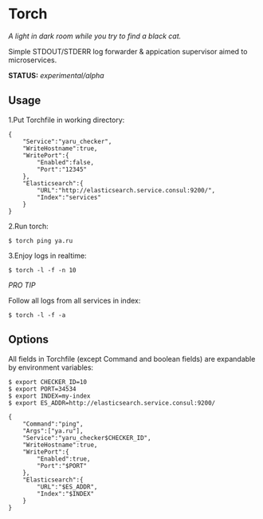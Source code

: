 # Torch

_A light in dark room while you try to find a black cat._

Simple STDOUT/STDERR log forwarder & appication supervisor aimed to microservices.

**STATUS:** *experimental/alpha*


## Usage

1.Put Torchfile in working directory:

```
{
	"Service":"yaru_checker",
	"WriteHostname":true,
	"WritePort":{
		"Enabled":false,
		"Port":"12345"
	},
	"Elasticsearch":{
		"URL":"http://elasticsearch.service.consul:9200/",
		"Index":"services"
	}
}
```

2.Run torch:

`$ torch ping ya.ru`

3.Enjoy logs in realtime:

```
$ torch -l -f -n 10

```

_PRO TIP_

Follow all logs from all services in index:

```
$ torch -l -f -a

```

## Options

All fields in Torchfile (except Command and boolean fields) are expandable by environment variables:

```
$ export CHECKER_ID=10
$ export PORT=34534
$ export INDEX=my-index
$ export ES_ADDR=http://elasticsearch.service.consul:9200/
```

```
{
	"Command":"ping",
	"Args":["ya.ru"],
	"Service":"yaru_checker$CHECKER_ID",
	"WriteHostname":true,
	"WritePort":{
		"Enabled":true,
		"Port":"$PORT"
	},
	"Elasticsearch":{
		"URL":"$ES_ADDR",
		"Index":"$INDEX"
	}
}
```
